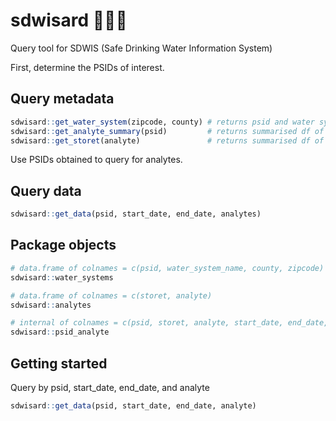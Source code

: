 # sdwisard 🧙💧🧪

Query tool for SDWIS (Safe Drinking Water Information System)

First, determine the PSIDs of interest.

## Query metadata
```r 
sdwisard::get_water_system(zipcode, county) # returns psid and water system name for given zipcode
sdwisard::get_analyte_summary(psid)         # returns summarised df of analytes, storet, and date range
sdwisard::get_storet(analyte)               # returns summarised df of analytes, and date range
```

Use PSIDs obtained to query for analytes.
## Query data
```r
sdwisard::get_data(psid, start_date, end_date, analytes) 
```

## Package objects

```r
# data.frame of colnames = c(psid, water_system_name, county, zipcode)
sdwisard::water_systems

# data.frame of colnames = c(storet, analyte)
sdwisard::analytes 

# internal of colnames = c(psid, storet, analyte, start_date, end_date, n)
sdwisard::psid_analyte
```

## Getting started

Query by psid, start_date, end_date, and analyte
```r
sdwisard::get_data(psid, start_date, end_date, analyte)
```
